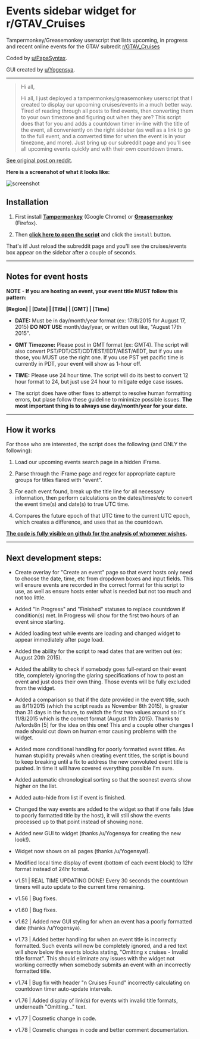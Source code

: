 # Events sidebar widget for r/GTAV_Cruises

Tampermonkey/Greasemonkey userscript that lists upcoming, in progress and recent online events for the GTAV subredit [r/GTAV_Cruises](https://www.reddit.com/r/GTAV_Cruises/)

Coded by [u/PapaSyntax](https://www.reddit.com/user/PapaSyntax). 

GUI created by [u/Yogensya](https://www.reddit.com/user/Yogensya).

---

> Hi all,
>
> Hi all, I just deployed a tampermonkey/greasemonkey userscript that I created to display our upcoming cruises/events in a much better way. Tired of reading through all posts to find events, then converting them to your own timezone and figuring out when they are? This script does that for you and adds a countdown timer in-line with the title of the event, all conveniently on the right sidebar (as well as a link to go to the full event, and a converted time for when the event is in your timezone, and more). Just bring up our subreddit page and you'll see all upcoming events quickly and with their own countdown timers.

[See original post on reddit](https://www.reddit.com/r/GTAV_Cruises/comments/3hkafk/events_magic_show_upcoming_cruises_wcountdown/).


**Here is a screenshot of what it looks like:**

![screenshot](http://i.imgur.com/agvyvbd.png)

## Installation

1. First install **[Tampermonkey](https://chrome.google.com/webstore/detail/tampermonkey/dhdgffkkebhmkfjojejmpbldmpobfkfo)** (Google Chrome) or **[Greasemonkey](https://addons.mozilla.org/en-us/firefox/addon/greasemonkey/)** (Firefox).

2. Then **[click here to open the script](https://github.com/JustinHowe/userscripts/raw/master/GTAV_Cruises%20Events%20Magic.user.js)** and click the `install` button.

That's it! Just reload the subreddit page and you'll see the cruises/events box appear on the sidebar after a couple of seconds.


---
## Notes for event hosts

**NOTE - If you are hosting an event, your event title MUST follow this pattern:**

**[Region] | [Date] | [Title] | [GMT] | [Time]**

* **DATE:** Must be in day/month/year format (ex: 17/8/2015 for August 17, 2015) **DO NOT USE** month/day/year, or written out like, "August 17th 2015".

* **GMT Timezone:** Please post in GMT format (ex: GMT4). The script will also convert PST/PDT/CST/CDT/EST/EDT/AEST/AEDT, but if you use those, you MUST use the right one. If you use PST yet pacific time is currently in PDT, your event will show as 1-hour off.

* **TIME:** Please use 24 hour time. The script will do its best to convert 12 hour format to 24, but just use 24 hour to mitigate edge case issues.

* The script does have other fixes to attempt to resolve human formatting errors, but plase follow these guideline to minimize possible issues. **The most important thing is to always use day/month/year for your date.**


---
## How it works

For those who are interested, the script does the following (and ONLY the following):

1. Load our upcoming events search page in a hidden iFrame.

2. Parse through the iFrame page and regex for appropriate capture groups for titles flared with "event".

3. For each event found, break up the title line for all necessary information, then perform calculations on the dates/times/etc to convert the event time(s) and date(s) to true UTC time.

4. Compares the future epoch of that UTC time to the current UTC epoch, which creates a difference, and uses that as the countdown.


**[The code is fully visible on github for the analysis of whomever wishes](https://github.com/JustinHowe/userscripts).**


---
## Next development steps:

* Create overlay for "Create an event" page so that event hosts only need to choose the date, time, etc from dropdown boxes and input fields. This will ensure events are recorded in the correct format for this script to use, as well as ensure hosts enter what is needed but not too much and not too little.

* Added "In Progress" and "Finished" statuses to replace countdown if condition(s) met. In Progress will show for the first two hours of an event since starting.

* Added loading text while events are loading and changed widget to appear immediately after page load.

* Added the ability for the script to read dates that are written out (ex: August 20th 2015).

* Added the ability to check if somebody goes full-retard on their event title, completely ignoring the glaring specifications of how to post an event and just does their own thing. Those events will be fully excluded from the widget.

* Added a comparison so that if the date provided in the event title, such as 8/11/2015 (which the script reads as November 8th 2015), is greater than 31 days in the future, to switch the first two values around so it's 11/8/2015 which is the correct format (August 11th 2015). Thanks to /u/lords8n [5] for the idea on this one! This and a couple other changes I made should cut down on human error causing problems with the widget.

* Added more conditional handling for poorly formatted event titles. As human stupidity prevails when creating event titles, the script is bound to keep breaking until a fix to address the new convoluted event title is pushed. In time it will have covered everything possible I'm sure.

* Added automatic chronological sorting so that the soonest events show higher on the list.

* Added auto-hide from list if event is finished.

* Changed the way events are added to the widget so that if one fails (due to poorly formatted title by the host), it will still show the events processed up to that point instead of showing none.

* Added new GUI to widget (thanks /u/Yogensya for creating the new look!).

* Widget now shows on all pages (thanks /u/Yogensya!).

* Modified local time display of event (bottom of each event block) to 12hr format instead of 24hr format.

* v1.51 | REAL TIME UPDATING DONE! Every 30 seconds the countdown timers will auto update to the current time remaining.

* v1.56 | Bug fixes.

* v1.60 | Bug fixes.

* v1.62 | Added new GUI styling for when an event has a poorly formatted date (thanks /u/Yogensya).

* v1.73 | Added better handling for when an event title is incorrectly formatted. Such events will now be completely ignored, and a red text will show below the events blocks stating, "Omitting x cruises - Invalid title format". This should eliminate any issues with the widget not working correctly when somebody submits an event with an incorrectly formatted title.

* v1.74 | Bug fix with header "n Cruises Found" incorrectly calculating on countdown timer auto-update intervals.

* v1.76 | Added display of link(s) for events with invalid title formats, underneath "Omitting..." text.

* v1.77 | Cosmetic change in code.

* v1.78 | Cosmetic changes in code and better comment documentation.